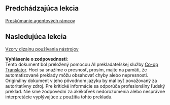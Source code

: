 <!--
CO_OP_TRANSLATOR_METADATA:
{
  "original_hash": "33243670d725b71857eee62f64ac2d09",
  "translation_date": "2025-07-12T09:20:34+00:00",
  "source_file": "03-agentic-design-patterns/README.md",
  "language_code": "sk"
}
-->
## Predchádzajúca lekcia

[Preskúmanie agentových rámcov](../02-explore-agentic-frameworks/README.md)

## Nasledujúca lekcia

[Vzory dizajnu používania nástrojov](../04-tool-use/README.md)

**Vyhlásenie o zodpovednosti**:  
Tento dokument bol preložený pomocou AI prekladateľskej služby [Co-op Translator](https://github.com/Azure/co-op-translator). Hoci sa snažíme o presnosť, prosím, majte na pamäti, že automatizované preklady môžu obsahovať chyby alebo nepresnosti. Originálny dokument v jeho pôvodnom jazyku by mal byť považovaný za autoritatívny zdroj. Pre kritické informácie sa odporúča profesionálny ľudský preklad. Nie sme zodpovední za akékoľvek nedorozumenia alebo nesprávne interpretácie vyplývajúce z použitia tohto prekladu.